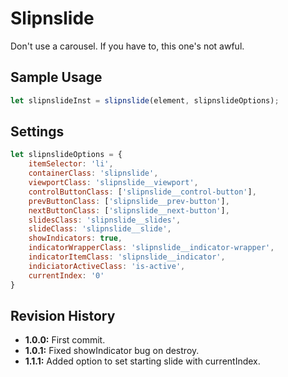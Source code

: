 # Slipnslide
Don't use a carousel. If you have to, this one's not awful.

## Sample Usage
``` javascript
let slipnslideInst = slipnslide(element, slipnslideOptions);
```

## Settings
``` javascript
let slipnslideOptions = {
    itemSelector: 'li',
    containerClass: 'slipnslide',
    viewportClass: 'slipnslide__viewport',
    controlButtonClass: ['slipnslide__control-button'],
    prevButtonClass: ['slipnslide__prev-button'],
    nextButtonClass: ['slipnslide__next-button'],
    slidesClass: 'slipnslide__slides',
    slideClass: 'slipnslide__slide',
    showIndicators: true,
    indicatorWrapperClass: 'slipnslide__indicator-wrapper',
    indicatorItemClass: 'slipnslide__indicator',
    indiciatorActiveClass: 'is-active',
    currentIndex: '0'
}
```

## Revision History
* **1.0.0:** First commit.
* **1.0.1:** Fixed showIndicator bug on destroy.
* **1.1.1:** Added option to set starting slide with currentIndex.